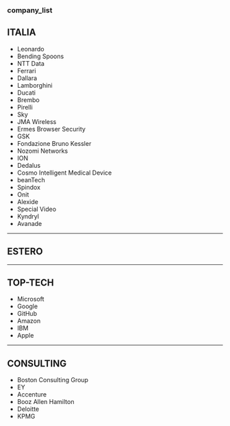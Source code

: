 ### company_list

## ITALIA
* Leonardo
* Bending Spoons
* NTT Data
* Ferrari
* Dallara
* Lamborghini
* Ducati
* Brembo
* Pirelli
* Sky
* JMA Wireless
* Ermes Browser Security
* GSK
* Fondazione Bruno Kessler
* Nozomi Networks
* ION
* Dedalus
* Cosmo Intelligent Medical Device
* beanTech
* Spindox
* Onit
* Alexide
* Special Video
* Kyndryl
* Avanade
_________
## ESTERO
_________
## TOP-TECH
* Microsoft
* Google
* GitHub
* Amazon
* IBM
* Apple
___________
## CONSULTING
* Boston Consulting Group
* EY
* Accenture
* Booz Allen Hamilton
* Deloitte
* KPMG
